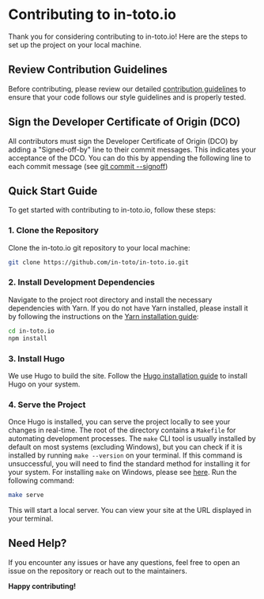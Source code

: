 # Contributing to in-toto.io

Thank you for considering contributing to in-toto.io! Here are the steps to set up the project on your local machine.

## Review Contribution Guidelines

Before contributing, please review our detailed [contribution guidelines](https://github.com/in-toto/community/blob/main/CONTRIBUTING.md) to ensure that your code follows our style guidelines and is properly tested.

## Sign the Developer Certificate of Origin (DCO)

All contributors must sign the Developer Certificate of Origin (DCO) by adding a "Signed-off-by" line to their commit messages. This indicates your acceptance of the DCO. You can do this by appending the following line to each commit message (see [git commit --signoff](https://git-scm.com/docs/git-commit#Documentation/git-commit.txt---signoff))

## Quick Start Guide

To get started with contributing to in-toto.io, follow these steps:

### 1. Clone the Repository

Clone the in-toto.io git repository to your local machine:

```sh
git clone https://github.com/in-toto/in-toto.io.git
```

### 2. Install Development Dependencies

Navigate to the project root directory and install the necessary dependencies with Yarn. If you do not have Yarn installed, please install it by following the instructions on the [Yarn installation guide](https://classic.yarnpkg.com/en/docs/install):

```sh
cd in-toto.io
npm install
```

### 3. Install Hugo

We use Hugo to build the site. Follow the [Hugo installation guide](https://gohugo.io/installation/) to install Hugo on your system.

### 4. Serve the Project

Once Hugo is installed, you can serve the project locally to see your changes in real-time.
The root of the directory contains a `Makefile` for automating development processes. The `make` CLI tool is usually installed by default on most systems (excluding Windows), but you can check if it is installed by running `make --version` on your terminal. If this command is unsuccessful, you will need to find the standard method for installing it for your system. For installing `make` on Windows, please see [here](https://gnuwin32.sourceforge.net/packages/make.htm).
Run the following command:

```sh
make serve
```

This will start a local server. You can view your site at the URL displayed in your terminal.

## Need Help?

If you encounter any issues or have any questions, feel free to open an issue on the repository or reach out to the maintainers.

**Happy contributing!**

